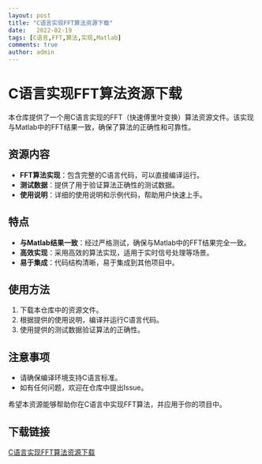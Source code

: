```yaml
---
layout: post
title: "C语言实现FFT算法资源下载"
date:   2022-02-19
tags: [C语言,FFT,算法,实现,Matlab]
comments: true
author: admin
---
```

# C语言实现FFT算法资源下载

本仓库提供了一个用C语言实现的FFT（快速傅里叶变换）算法资源文件。该实现与Matlab中的FFT结果一致，确保了算法的正确性和可靠性。

## 资源内容

- **FFT算法实现**：包含完整的C语言代码，可以直接编译运行。
- **测试数据**：提供了用于验证算法正确性的测试数据。
- **使用说明**：详细的使用说明和示例代码，帮助用户快速上手。

## 特点

- **与Matlab结果一致**：经过严格测试，确保与Matlab中的FFT结果完全一致。
- **高效实现**：采用高效的算法实现，适用于实时信号处理等场景。
- **易于集成**：代码结构清晰，易于集成到其他项目中。

## 使用方法

1. 下载本仓库中的资源文件。
2. 根据提供的使用说明，编译并运行C语言代码。
3. 使用提供的测试数据验证算法的正确性。

## 注意事项

- 请确保编译环境支持C语言标准。
- 如有任何问题，欢迎在仓库中提出Issue。

希望本资源能够帮助你在C语言中实现FFT算法，并应用于你的项目中。

## 下载链接

[C语言实现FFT算法资源下载](https://pan.quark.cn/s/5e7710c47ef7)